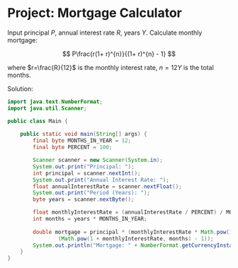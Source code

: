 # Project: Mortgage Calculator

Input principal $P$, annual interest rate $R$, years $Y$. Calculate monthly mortgage:

$$
P\frac{r(1+ r)^{n}}{(1+ r)^{n} - 1}
$$

where $r=\frac{R}{12}$ is the monthly interest rate, $n=12Y$ is the total months.

Solution:

```java
import java.text.NumberFormat;
import java.util.Scanner;

public class Main {
    
    public static void main(String[] args) {
        final byte MONTHS_IN_YEAR = 12;
        final byte PERCENT = 100;

        Scanner scanner = new Scanner(System.in);
        System.out.print("Principal: ");
        int principal = scanner.nextInt();
        System.out.print("Annual Interest Rate: ");
        float annualInterestRate = scanner.nextFloat();
        System.out.print("Period (Years): ");
        byte years = scanner.nextByte();

        float monthlyInterestRate = (annualInterestRate / PERCENT) / MONTHS_IN_YEAR;
        int months = years * MONTHS_IN_YEAR;
        
        double mortgage = principal * (monthlyInterestRate * Math.pow(1 + monthlyInterestRate, months) /
                (Math.pow(1 + monthlyInterestRate, months) - 1));
        System.out.println("Mortgage: " + NumberFormat.getCurrencyInstance().format(mortgage).trim());
    }
}
```
